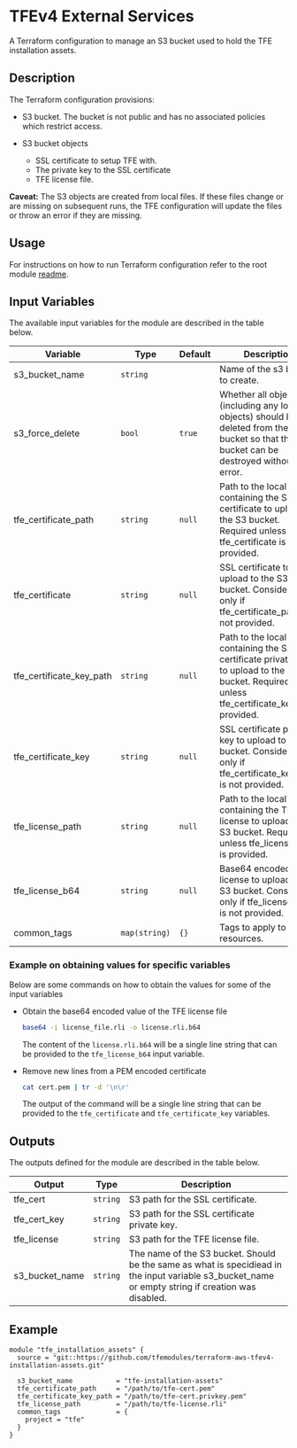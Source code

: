 # TFEv4 External Services

A Terraform configuration to manage an S3 bucket used to hold the TFE installation assets.

## Description

The Terraform configuration provisions:

- S3 bucket. The bucket is not public and has no associated policies which restrict access.

- S3 bucket objects
  - SSL certificate to setup TFE with.
  - The private key to the SSL certificate
  - TFE license file.

**Caveat:** The S3 objects are created from local files. If these files change or are missing on subsequent runs, the TFE configuration will update the files or throw an error if they are missing. 

## Usage

For instructions on how to run Terraform configuration refer to the root module [readme](../README.md#Usage).

## Input Variables

The available input variables for the module are described in the table below.

| Variable | Type | Default | Description |
| -------- | ---- | ------- | ----------- |
| s3_bucket_name | `string` | | Name of the s3 bucket to create. |
| s3_force_delete | `bool` | `true` | Whether all objects (including any locked objects) should be deleted from the bucket so that the bucket can be destroyed without error. |
| tfe_certificate_path | `string` | `null` | Path to the local file containing the SSL certificate to upload to the S3 bucket. Required unless tfe_certificate is provided. |
| tfe_certificate | `string` | `null` | SSL certificate to upload to the S3 bucket. Considered only if tfe_certificate_path is not provided. |
| tfe_certificate_key_path | `string` | `null` | Path to the local file containing the SSL certificate private key to upload to the S3 bucket. Required unless tfe_certificate_key is provided. |
| tfe_certificate_key | `string` | `null` | SSL certificate private key to upload to the S3 bucket. Considered only if tfe_certificate_key_path is not provided. |
| tfe_license_path | `string` | `null` | Path to the local file containing the TFE license to upload to the S3 bucket. Required unless tfe_license_b64 is provided. |
| tfe_license_b64 | `string` | `null` | Base64 encoded TFE license to upload to the S3 bucket. Considered only if tfe_license_path is not provided. |
| common_tags | `map(string)` | `{}` | Tags to apply to all resources. |

### Example on obtaining values for specific variables

Below are some commands on how to obtain the values for some of the input variables

* Obtain the base64 encoded value of the TFE license file

  ```bash
  base64 -i license_file.rli -o license.rli.b64
  ```
  The content of the `license.rli.b64` will be a single line string that can be provided to the `tfe_license_b64` input variable.

* Remove new lines from a PEM encoded certificate

  ```bash
  cat cert.pem | tr -d '\n\r'
  ```
  The output of the command will be a single line string that can be provided to the `tfe_certificate` and `tfe_certificate_key` variables.

## Outputs

The outputs defined for the module are described in the table below.

| Output | Type | Description |
| -------- | ---- | ----------- |
| tfe_cert | `string` | S3 path for the SSL certificate. |
| tfe_cert_key | `string` | S3 path for the SSL certificate private key. |
| tfe_license | `string` | S3 path for the TFE license file. |
| s3_bucket_name | `string` | The name of the S3 bucket. Should be the same as what is specidiead in the input variable s3_bucket_name or empty string if creation was disabled. |

## Example

```HCL
module "tfe_installation_assets" {
  source = "git::https://github.com/tfemodules/terraform-aws-tfev4-installation-assets.git"

  s3_bucket_name           = "tfe-installation-assets"
  tfe_certificate_path     = "/path/to/tfe-cert.pem"
  tfe_certificate_key_path = "/path/to/tfe-cert.privkey.pem"
  tfe_license_path         = "/path/to/tfe-license.rli"
  common_tags              = {
    project = "tfe"
  }
}
```